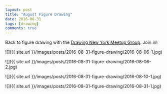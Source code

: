 ```yaml
---
layout: post
title: "August Figure Drawing"
date: 2016-08-31
tags: [drawing]
comments: true
---
```

Back to figure drawing with the [Drawing New York Meetup Group](https://www.meetup.com/drawingnewyork/). Join in!

![]({{ site.url }}/images/posts/2016-08-31-figure-drawing/2016-08-06-1.jpg)

![]({{ site.url }}/images/posts/2016-08-31-figure-drawing/2016-08-06-2.jpg)

![]({{ site.url }}/images/posts/2016-08-31-figure-drawing/2016-08-10-1.jpg)

![]({{ site.url }}/images/posts/2016-08-31-figure-drawing/2016-08-31-1.jpg)

